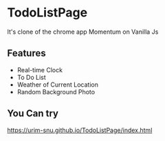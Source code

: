# TodoListPage
It's clone of the chrome app Momentum on Vanilla Js

## Features
* Real-time Clock
* To Do List
* Weather of Current Location
* Random Background Photo

## You Can try
https://urim-snu.github.io/TodoListPage/index.html
